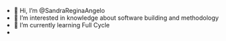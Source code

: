 - 👋 Hi, I’m @SandraReginaAngelo
- 👀 I’m interested in knowledge about software building and methodology
- 🌱 I’m currently learning Full Cycle
- 

<!---
SandraReginaAngelo/SandraReginaAngelo is a ✨ special ✨ repository because its `README.md` (this file) appears on your GitHub profile.
You can click the Preview link to take a look at your changes.
--->
